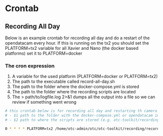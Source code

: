 # Crontab


## Recording All Day

Below is an example crontab for recording all day and do a restart of the opendatacam every hour.
If this is running on the tx2 you should set the PLATFORM=tx2 variable for all Xavier and Nano (the docker based platforms) set it to PLATFORM=docker 


### The cron expression
1. A variable for the used platform (PLATFORM=docker or PLATFORM=tx2)
2. The path to the executable called record-all-day.sh
3. The path to the folder where the docker-compose.yml is stored
4. The path to the folder where the recording scripts are located
5. The > path/to/logfile.log 2>&1 dumps all the output into a file so we can review if something went wrong

```bash
# this crontab below is for recording all day and restarting th camera on an hourly basis
# - $1 path to the folder with the docker-compose.yml or opendatacam install
# - $2 path to where the scripts are stored (e.g. otc-toolkit/recording)

0 * * * * PLATFORM=tx2 /home/otc-admin/otc/otc-toolkit/recording/record-all-day.sh /home/otc-admin/opendatacam /home/otc-admin/otc/otc-toolkit/recording > /home/otc-admin/otc/record-all-day.log 2>&1
```
